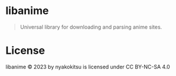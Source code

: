 # libanime
> Universal library for downloading and parsing anime sites.


# License
libanime © 2023 by nyakokitsu is licensed under CC BY-NC-SA 4.0 

